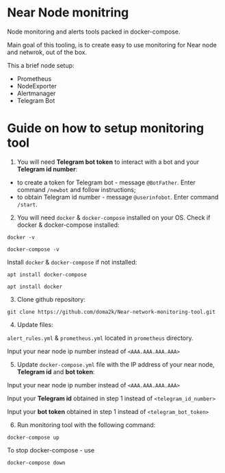 # Near Node monitring
Node monitoring and alerts tools packed in docker-compose.

Main goal of this tooling, is to create easy to use monitoring for Near node and netwrok, out of the box.



This a brief node setup:
- Prometheus 
- NodeExporter
- Alertmanager 
- Telegram Bot


# Guide on how to setup monitoring tool

1) You will need **Telegram bot token** to interact with a bot and your **Telegram id number**:
- to create a token for Telegram bot - message `@BotFather`. Enter command `/newbot` and follow instructions;
- to obtain Telegram id number - message `@userinfobot`. Enter command `/start`.

2) You will need `docker` & `docker-compose` installed on your OS. Check if docker & docker-compose installed:

```
docker -v
```
```
docker-compose -v
```

Install `docker` & `docker-compose` if not installed:

```
apt install docker-compose
```
```
apt install docker
```

3) Clone github repository:
```
git clone https://github.com/doma2k/Near-network-monitoring-tool.git
```

4) Update files:

`alert_rules.yml` & `prometheus.yml` located in `prometheus` directory.

Input your near node ip number instead of `<AAA.AAA.AAA.AAA>`

5) Update `docker-compose.yml` file with the IP address of your near node, **Telegram id** and **bot token**:

Input your near node ip number instead of `<AAA.AAA.AAA.AAA>`

Input your **Telegram id** obtained in step 1 instead of `<telegram_id_number>`

Input your **bot token** obtained in step 1 instead of `<telegram_bot_token>`

6) Run monitoring tool with the following command:

```
docker-compose up
```

To stop docker-compose - use 
```
docker-compose down
```
